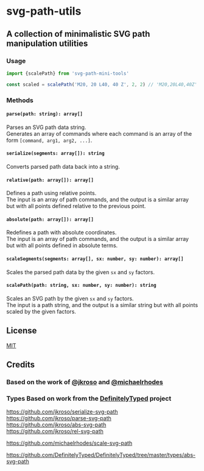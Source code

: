 # svg-path-utils

## A collection of minimalistic SVG path manipulation utilities

### Usage

```js
import {scalePath} from 'svg-path-mini-tools'

const scaled = scalePath('M20, 20 L40, 40 Z', 2, 2) // 'M20,20L40,40Z'
```

### Methods

#### `parse(path: string): array[]`

Parses an SVG path data string.  
Generates an array of commands where each command is an array of the form `[command, arg1, arg2, ...]`.

#### `serialize(segments: array[]): string`

Converts parsed path data back into a string.

#### `relative(path: array[]): array[]`

Defines a path using relative points.  
The input is an array of path commands, and the output is a similar array but with all points defined relative to the previous point.

#### `absolute(path: array[]): array[]`

Redefines a path with absolute coordinates.  
The input is an array of path commands, and the output is a similar array but with all points defined in absolute terms.

#### `scaleSegments(segments: array[], sx: number, sy: number): array[]`

Scales the parsed path data by the given `sx` and `sy` factors.

#### `scalePath(path: string, sx: number, sy: number): string`

Scales an SVG path by the given `sx` and `sy` factors.  
The input is a path string, and the output is a similar string but with all points scaled by the given factors.

## License

[MIT](./LICENSE)

## Credits

### Based on the work of [@jkroso](https://github.com/jkroso) and [@michaelrhodes](https://github.com/michaelrhodes)

### Types Based on work from the [DefinitelyTyped](https://github.com/DefinitelyTyped) project  

<https://github.com/jkroso/serialize-svg-path>  
<https://github.com/jkroso/parse-svg-path>  
<https://github.com/jkroso/abs-svg-path>  
<https://github.com/jkroso/rel-svg-path>  

<https://github.com/michaelrhodes/scale-svg-path>  

<https://github.com/DefinitelyTyped/DefinitelyTyped/tree/master/types/abs-svg-path>  

